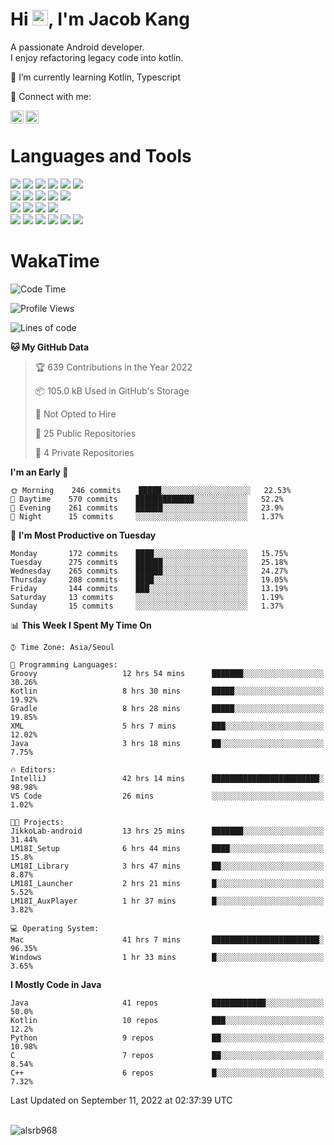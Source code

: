 # Hi <img src="https://media.giphy.com/media/hvRJCLFzcasrR4ia7z/giphy.gif" width="25px">, I'm Jacob Kang
A passionate Android developer.
</br>
I enjoy refactoring legacy code into kotlin.

🌱 I’m currently learning Kotlin, Typescript

🤝 Connect with me:

<a href="https://www.linkedin.com/in/minkyu-kang-b7477b1b2/"><img align="left" src="https://raw.githubusercontent.com/yushi1007/yushi1007/main/images/linkedin.svg" alt="Minkyu Kang | LinkedIn" width="21px"/></a>
<a href="https://www.instagram.com/_jacob_kang/"><img align="left" src="https://raw.githubusercontent.com/yushi1007/yushi1007/main/images/instagram.svg" alt="Jacob Kang | Instagram" width="21px"/></a>

</br>

# Languages and Tools

<div align="left">
<img src="https://img.shields.io/badge/java-007396?logo=java&logoColor=white"/>
<img src="https://img.shields.io/badge/kotlin-7F52FF?logo=kotlin&logoColor=white"/>
<img src="https://img.shields.io/badge/python-3776AB?logo=python&logoColor=white"/>
<img src="https://img.shields.io/badge/bash shell-4EAA25?logo=gnubash&logoColor=white"/>
<img src="https://img.shields.io/badge/c-A8B9CC?logo=c&logoColor=white"/>
<img src="https://img.shields.io/badge/c++-00599C?logo=c%2b%2b&logoColor=white"/>
</div>
<div align="left">
<img src="https://img.shields.io/badge/git-F05032?logo=git&logoColor=white"/>
<img src="https://img.shields.io/badge/github-181717?logo=github&logoColor=white"/>
<img src="https://img.shields.io/badge/mysql-4479A1?logo=mysql&logoColor=white"/>
<img src="https://img.shields.io/badge/sqlite-003B57?logo=sqlite&logoColor=white"/>
<img src="https://img.shields.io/badge/amazon AWS-232F3E?logo=amazonaws&logoColor=white"/>
</div>
<div align="left">
<img src="https://img.shields.io/badge/android-3DDC84?logo=android&logoColor=white"/>
<img src="https://img.shields.io/badge/linux-FCC624?logo=linux&logoColor=white"/>
<img src="https://img.shields.io/badge/flask-000000?logo=flask&logoColor=white"/>
<img src="https://img.shields.io/badge/arduino-00979D?logo=arduino&logoColor=white"/>
</div>
<div align="left">
<img src="https://img.shields.io/badge/slack-4A154B?logo=slack&logoColor=white"/>
<img src="https://img.shields.io/badge/notion-000000?logo=notion&logoColor=white"/>
<img src="https://img.shields.io/badge/jira-0052CC?logo=jira&logoColor=white"/>
<img src="https://img.shields.io/badge/postman-FF6C37?logo=postman&logoColor=white"/>
<img src="https://img.shields.io/badge/intellij-000000?logo=intellijidea&logoColor=white"/>
<img src="https://img.shields.io/badge/pycharm-000000?logo=pycharm&logoColor=white"/>
</div>

# WakaTime

<!--START_SECTION:waka-->
![Code Time](http://img.shields.io/badge/Code%20Time-1%2C183%20hrs%2059%20mins-blue)

![Profile Views](http://img.shields.io/badge/Profile%20Views-1-blue)

![Lines of code](https://img.shields.io/badge/From%20Hello%20World%20I%27ve%20Written--363%20Thousand%20lines%20of%20code-blue)

**🐱 My GitHub Data** 

> 🏆 639 Contributions in the Year 2022
 > 
> 📦 105.0 kB Used in GitHub's Storage 
 > 
> 🚫 Not Opted to Hire
 > 
> 📜 25 Public Repositories 
 > 
> 🔑 4 Private Repositories  
 > 
**I'm an Early 🐤** 

```text
🌞 Morning    246 commits    █████░░░░░░░░░░░░░░░░░░░░   22.53% 
🌆 Daytime    570 commits    █████████████░░░░░░░░░░░░   52.2% 
🌃 Evening    261 commits    ██████░░░░░░░░░░░░░░░░░░░   23.9% 
🌙 Night      15 commits     ░░░░░░░░░░░░░░░░░░░░░░░░░   1.37%

```
📅 **I'm Most Productive on Tuesday** 

```text
Monday       172 commits    ████░░░░░░░░░░░░░░░░░░░░░   15.75% 
Tuesday      275 commits    ██████░░░░░░░░░░░░░░░░░░░   25.18% 
Wednesday    265 commits    ██████░░░░░░░░░░░░░░░░░░░   24.27% 
Thursday     208 commits    ████░░░░░░░░░░░░░░░░░░░░░   19.05% 
Friday       144 commits    ███░░░░░░░░░░░░░░░░░░░░░░   13.19% 
Saturday     13 commits     ░░░░░░░░░░░░░░░░░░░░░░░░░   1.19% 
Sunday       15 commits     ░░░░░░░░░░░░░░░░░░░░░░░░░   1.37%

```


📊 **This Week I Spent My Time On** 

```text
⌚︎ Time Zone: Asia/Seoul

💬 Programming Languages: 
Groovy                   12 hrs 54 mins      ███████░░░░░░░░░░░░░░░░░░   30.26% 
Kotlin                   8 hrs 30 mins       █████░░░░░░░░░░░░░░░░░░░░   19.92% 
Gradle                   8 hrs 28 mins       █████░░░░░░░░░░░░░░░░░░░░   19.85% 
XML                      5 hrs 7 mins        ███░░░░░░░░░░░░░░░░░░░░░░   12.02% 
Java                     3 hrs 18 mins       ██░░░░░░░░░░░░░░░░░░░░░░░   7.75%

🔥 Editors: 
IntelliJ                 42 hrs 14 mins      ████████████████████████░   98.98% 
VS Code                  26 mins             ░░░░░░░░░░░░░░░░░░░░░░░░░   1.02%

🐱‍💻 Projects: 
JikkoLab-android         13 hrs 25 mins      ███████░░░░░░░░░░░░░░░░░░   31.44% 
LM18I_Setup              6 hrs 44 mins       ████░░░░░░░░░░░░░░░░░░░░░   15.8% 
LM18I_Library            3 hrs 47 mins       ██░░░░░░░░░░░░░░░░░░░░░░░   8.87% 
LM18I_Launcher           2 hrs 21 mins       █░░░░░░░░░░░░░░░░░░░░░░░░   5.52% 
LM18I_AuxPlayer          1 hr 37 mins        █░░░░░░░░░░░░░░░░░░░░░░░░   3.82%

💻 Operating System: 
Mac                      41 hrs 7 mins       ████████████████████████░   96.35% 
Windows                  1 hr 33 mins        █░░░░░░░░░░░░░░░░░░░░░░░░   3.65%

```

**I Mostly Code in Java** 

```text
Java                     41 repos            ████████████░░░░░░░░░░░░░   50.0% 
Kotlin                   10 repos            ███░░░░░░░░░░░░░░░░░░░░░░   12.2% 
Python                   9 repos             ██░░░░░░░░░░░░░░░░░░░░░░░   10.98% 
C                        7 repos             ██░░░░░░░░░░░░░░░░░░░░░░░   8.54% 
C++                      6 repos             █░░░░░░░░░░░░░░░░░░░░░░░░   7.32%

```



 Last Updated on September 11, 2022 at 02:37:39 UTC
<!--END_SECTION:waka-->

</br>

<div align="left">
<img align="left" src="https://github-readme-stats.vercel.app/api/top-langs?username=alsrb968&show_icons=true&locale=en&layout=compact&theme=dark" alt="alsrb968" />
</div>
